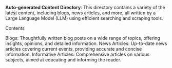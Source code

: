 **Auto-generated Content Directory**:
This directory contains a variety of the latest content, including blogs, news articles, and more, all written by a Large Language Model (LLM) using efficient searching and scraping tools.

Contents

Blogs: Thoughtfully written blog posts on a wide range of topics, offering insights, opinions, and detailed information.
News Articles: Up-to-date news articles covering current events, providing accurate and concise information.
Informative Articles: Comprehensive articles on various subjects, aimed at educating and informing the reader.

